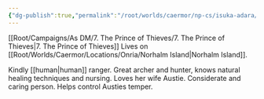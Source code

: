 ```yaml
---
{"dg-publish":true,"permalink":"/root/worlds/caermor/np-cs/isuka-adara/","tags":["Chaia"]}
---
```


[[Root/Campaigns/As DM/7. The Prince of Thieves/7. The Prince of Thieves\|7. The Prince of Thieves]]
Lives on [[Root/Worlds/Caermor/Locations/Onria/Norhalm Island\|Norhalm Island]].

Kindly [[human\|human]] ranger. Great archer and hunter, knows natural healing techniques and nursing. Loves her wife Austie. Considerate and caring person. Helps control Austies temper. 